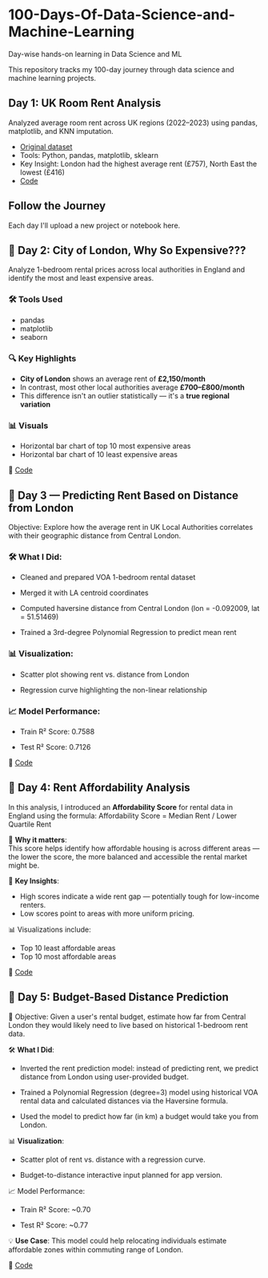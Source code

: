 # 100-Days-Of-Data-Science-and-Machine-Learning
Day-wise hands-on learning in Data Science and ML

This repository tracks my 100-day journey through data science and machine learning projects.

## Day 1: UK Room Rent Analysis
Analyzed average room rent across UK regions (2022–2023) using pandas, matplotlib, and KNN imputation.

- [Original dataset](https://www.ons.gov.uk/peoplepopulationandcommunity/housing/datasets/privaterentalmarketsummarystatisticsinengland)
- Tools: Python, pandas, matplotlib, sklearn
- Key Insight: London had the highest average rent (£757), North East the lowest (£416)
- [Code](https://github.com/abir171915/100-Days-Of-Data-Science-and-Machine-Learning/blob/main/day_1_rent_analysis.ipynb)


## Follow the Journey
Each day I'll upload a new project or notebook here.

## 📅 Day 2: City of London, Why So Expensive???

Analyze 1-bedroom rental prices across local authorities in England and identify the most and least expensive areas.

### 🛠️ Tools Used
- pandas
- matplotlib
- seaborn

### 🔍 Key Highlights
- **City of London** shows an average rent of **£2,150/month**
- In contrast, most other local authorities average **£700–£800/month**
- This difference isn't an outlier statistically — it's a **true regional variation**

### 📊 Visuals
- Horizontal bar chart of top 10 most expensive areas
- Horizontal bar chart of 10 least expensive areas


🔗 [Code](https://github.com/abir171915/100-Days-Of-Data-Science-and-Machine-Learning/blob/main/day_2_rent_analysis.ipynb)

## 📅 Day 3 — Predicting Rent Based on Distance from London
Objective:
Explore how the average rent in UK Local Authorities correlates with their geographic distance from Central London.

### 🛠️ What I Did:
- Cleaned and prepared VOA 1-bedroom rental dataset

- Merged it with LA centroid coordinates

- Computed haversine distance from Central London (lon = -0.092009, lat = 51.51469)

- Trained a 3rd-degree Polynomial Regression to predict mean rent

### 📊 Visualization:
- Scatter plot showing rent vs. distance from London

- Regression curve highlighting the non-linear relationship

### 📈 Model Performance:
- Train R² Score: 0.7588

- Test R² Score: 0.7126

🔗 [Code](https://github.com/abir171915/100-Days-Of-Data-Science-and-Machine-Learning/blob/main/day_3_rent_analysis.ipynb)

## 📅 Day 4: Rent Affordability Analysis

In this analysis, I introduced an **Affordability Score** for rental data in England using the formula:
Affordability Score = Median Rent / Lower Quartile Rent

🔎 **Why it matters**:  
This score helps identify how affordable housing is across different areas — the lower the score, the more balanced and accessible the rental market might be.

📌 **Key Insights**:
- High scores indicate a wide rent gap — potentially tough for low-income renters.
- Low scores point to areas with more uniform pricing.

📊 Visualizations include:
- Top 10 least affordable areas
- Top 10 most affordable areas

🔗 [Code](https://github.com/abir171915/100-Days-Of-Data-Science-and-Machine-Learning/blob/main/day_4_rent_analysis.ipynb)

## 📅 Day 5: Budget-Based Distance Prediction
🎯 Objective: Given a user's rental budget, estimate how far from Central London they would likely need to live based on historical 1-bedroom rent data.

🛠️ **What I Did**:

- Inverted the rent prediction model: instead of predicting rent, we predict distance from London using user-provided budget.

- Trained a Polynomial Regression (degree=3) model using historical VOA rental data and calculated distances via the Haversine formula.

- Used the model to predict how far (in km) a budget would take you from London.

📊 **Visualization**:

- Scatter plot of rent vs. distance with a regression curve.

- Budget-to-distance interactive input planned for app version.

📈 Model Performance:

- Train R² Score: ~0.70

- Test R² Score: ~0.77


💡 **Use Case**:
This model could help relocating individuals estimate affordable zones within commuting range of London.

🔗 [Code](https://github.com/abir171915/100-Days-Of-Data-Science-and-Machine-Learning/blob/main/day_5_rent_analysis.ipynb)
